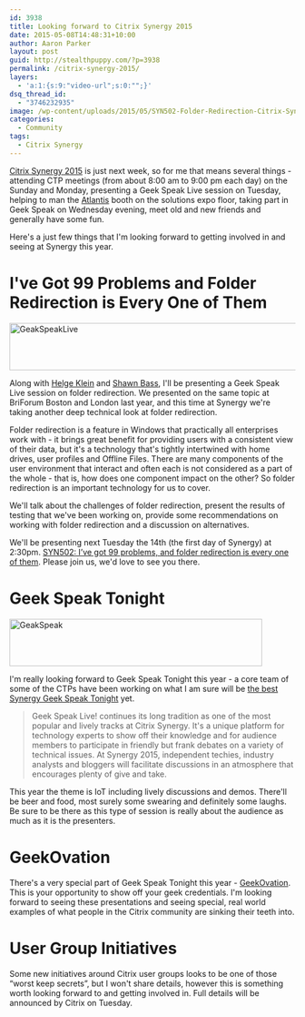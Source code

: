 ```yaml
---
id: 3938
title: Looking forward to Citrix Synergy 2015
date: 2015-05-08T14:48:31+10:00
author: Aaron Parker
layout: post
guid: http://stealthpuppy.com/?p=3938
permalink: /citrix-synergy-2015/
layers:
  - 'a:1:{s:9:"video-url";s:0:"";}'
dsq_thread_id:
  - "3746232935"
image: /wp-content/uploads/2015/05/SYN502-Folder-Redirection-Citrix-Synergy-2015.png
categories:
  - Community
tags:
  - Citrix Synergy
---
```

[Citrix Synergy 2015](http://www.citrixsynergy.com) is just next week, so for me that means several things - attending CTP meetings (from about 8:00 am to 9:00 pm each day) on the Sunday and Monday, presenting a Geek Speak Live session on Tuesday, helping to man the [Atlantis](http://www.atlantiscomputing.com) booth on the solutions expo floor, taking part in Geek Speak on Wednesday evening, meet old and new friends and generally have some fun.

Here's a just few things that I'm looking forward to getting involved in and seeing at Synergy this year.

# I've Got 99 Problems and Folder Redirection is Every One of Them

<img class="alignnone size-full wp-image-3941" src="http://stealthpuppy.com/wp-content/uploads/2015/05/GeakSpeakLive.jpg" alt="GeakSpeakLive" width="640" height="83" srcset="https://stealthpuppy.com/wp-content/uploads/2015/05/GeakSpeakLive.jpg 640w, https://stealthpuppy.com/wp-content/uploads/2015/05/GeakSpeakLive-150x19.jpg 150w, https://stealthpuppy.com/wp-content/uploads/2015/05/GeakSpeakLive-300x39.jpg 300w" sizes="(max-width: 640px) 100vw, 640px" /> 

Along with [Helge Klein](http://twitter.com/helgeklein) and [Shawn Bass](http://twitter.com/shawnbass), I'll be presenting a Geek Speak Live session on folder redirection. We presented on the same topic at BriForum Boston and London last year, and this time at Synergy we're taking another deep technical look at folder redirection.

Folder redirection is a feature in Windows that practically all enterprises work with - it brings great benefit for providing users with a consistent view of their data, but it's a technology that's tightly intertwined with home drives, user profiles and Offline Files. There are many components of the user environment that interact and often each is not considered as a part of the whole - that is, how does one component impact on the other? So folder redirection is an important technology for us to cover.

We'll talk about the challenges of folder redirection, present the results of testing that we've been working on, provide some recommendations on working with folder redirection and a discussion on alternatives.

We'll be presenting next Tuesday the 14th (the first day of Synergy) at 2:30pm. [SYN502: I’ve got 99 problems, and folder redirection is every one of them](https://citrix.g2planet.com/synergyorlando2015/public_session_view.php?agenda_session_id=185). Please join us, we'd love to see you there.

# Geek Speak Tonight

<img class=" wp-image-3940 size-full alignnone" src="http://stealthpuppy.com/wp-content/uploads/2015/05/GeakSpeak.jpg" alt="GeakSpeak" width="445" height="83" srcset="https://stealthpuppy.com/wp-content/uploads/2015/05/GeakSpeak.jpg 445w, https://stealthpuppy.com/wp-content/uploads/2015/05/GeakSpeak-150x28.jpg 150w, https://stealthpuppy.com/wp-content/uploads/2015/05/GeakSpeak-300x56.jpg 300w" sizes="(max-width: 445px) 100vw, 445px" /> 

I'm really looking forward to Geek Speak Tonight this year - a core team of some of the CTPs have been working on what I am sure will be [the best Synergy Geek Speak Tonight](https://citrix.g2planet.com/synergyorlando2015/public_session_view.php?agenda_session_id=157) yet.

> Geek Speak Live! continues its long tradition as one of the most popular and lively tracks at Citrix Synergy. It's a unique platform for technology experts to show off their knowledge and for audience members to participate in friendly but frank debates on a variety of technical issues. At Synergy 2015, independent techies, industry analysts and bloggers will facilitate discussions in an atmosphere that encourages plenty of give and take.

This year the theme is IoT including lively discussions and demos. There'll be beer and food, most surely some swearing and definitely some laughs. Be sure to be there as this type of session is really about the audience as much as it is the presenters.

# GeekOvation

There's a very special part of Geek Speak Tonight this year - [GeekOvation](http://blogs.citrix.com/2015/04/16/geekovation-award-at-synergy-geek-speak-tonight/). This is your opportunity to show off your geek credentials. I'm looking forward to seeing these presentations and seeing special, real world examples of what people in the Citrix community are sinking their teeth into.

# User Group Initiatives

Some new initiatives around Citrix user groups looks to be one of those &#8220;worst keep secrets&#8221;, but I won't share details, however this is something worth looking forward to and getting involved in. Full details will be announced by Citrix on Tuesday.